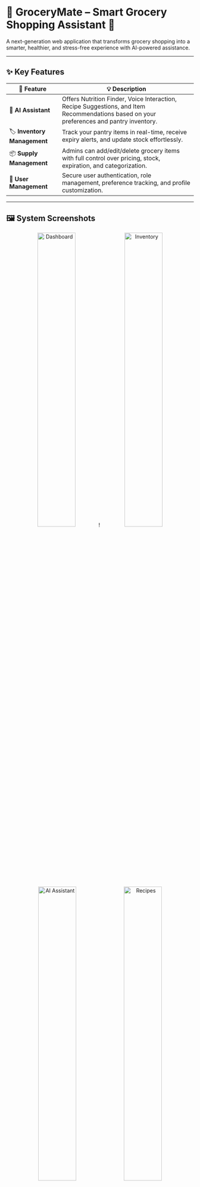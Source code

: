 # 🛒 GroceryMate – Smart Grocery Shopping Assistant 🤖

A next-generation web application that transforms grocery shopping into a smarter, healthier, and stress-free experience with AI-powered assistance.

---

## ✨ Key Features

| 🚀 Feature | 💡 Description |
|-----------|----------------|
| 🤖 **AI Assistant** | Offers Nutrition Finder, Voice Interaction, Recipe Suggestions, and Item Recommendations based on your preferences and pantry inventory. |
| 🏷️ **Inventory Management** | Track your pantry items in real-time, receive expiry alerts, and update stock effortlessly. |
| 📦 **Supply Management** | Admins can add/edit/delete grocery items with full control over pricing, stock, expiration, and categorization. |
| 👤 **User Management** | Secure user authentication, role management, preference tracking, and profile customization. |

---

## 🖼️ System Screenshots

<div align="center">
  <img src="https://via.placeholder.com/400x250?text=Dashboard+View" width="45%" alt="Dashboard">!
  <img src="https://via.placeholder.com/400x250?text=Inventory+Manager" width="45%" alt="Inventory">
  <br/>
  <img src="https://via.placeholder.com/400x250?text=AI+Assistant" width="45%" alt="AI Assistant">
  <img src="https://via.placeholder.com/400x250?text=Recipe+Suggestions" width="45%" alt="Recipes">
</div>

---

## 🛠️ Technology Stack

**Frontend**  
![React](https://img.shields.io/badge/React-61DAFB?style=for-the-badge&logo=react&logoColor=white)
![Tailwind CSS](https://img.shields.io/badge/Tailwind_CSS-38B2AC?style=for-the-badge&logo=tailwind-css&logoColor=white)

**Backend**  
![Node.js](https://img.shields.io/badge/Node.js-339933?style=for-the-badge&logo=node.js&logoColor=white)
![Express.js](https://img.shields.io/badge/Express.js-000000?style=for-the-badge&logo=express&logoColor=white)

**Database**  
![MongoDB](https://img.shields.io/badge/MongoDB-4EA94B?style=for-the-badge&logo=mongodb&logoColor=white)

---

## 🧠 AI Assistant Description
GroceryMate's AI Assistant is designed to simplify and enhance your shopping journey:

- **🥦 Nutrition Finder: Discover detailed nutritional data for any item.**
- **🗣️ Voice Assistant: Navigate and add to your shopping list using voice commands.**
- **🍲 Recipe Suggestions: Get meal ideas using what’s already in your pantry.**

## 📋 CRUD Functionalities

- **User Management**
- **User Profile and Role Control**
- **Suplier Management**
- **Order Management**
- **Inventory Management**

---

## ⚙️ Installation & Setup

```bash
# 1. Clone the repo
https://github.com/KMSDulshan/grocery-mate.git

# 2. Navigate to the folder
cd frontend

# 3. Install dependencies
npm install

# 4. Create your .env file
cp .env.example .env

# 5. Start development server
npm run dev
